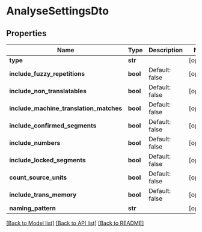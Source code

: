 # AnalyseSettingsDto

## Properties
Name | Type | Description | Notes
------------ | ------------- | ------------- | -------------
**type** | **str** |  | [optional] 
**include_fuzzy_repetitions** | **bool** | Default: false | [optional] 
**include_non_translatables** | **bool** | Default: false | [optional] 
**include_machine_translation_matches** | **bool** | Default: false | [optional] 
**include_confirmed_segments** | **bool** | Default: false | [optional] 
**include_numbers** | **bool** | Default: false | [optional] 
**include_locked_segments** | **bool** | Default: false | [optional] 
**count_source_units** | **bool** | Default: false | [optional] 
**include_trans_memory** | **bool** | Default: false | [optional] 
**naming_pattern** | **str** |  | [optional] 

[[Back to Model list]](../README.md#documentation-for-models) [[Back to API list]](../README.md#documentation-for-api-endpoints) [[Back to README]](../README.md)


